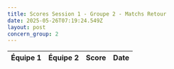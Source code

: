 ```yaml
---
title: Scores Session 1 - Groupe 2 - Matchs Retour
date: 2025-05-26T07:19:24.549Z
layout: post
concern_group: 2
---
```




| Équipe 1 | Équipe 2 | Score | Date |
|----------|----------|-------|------|

